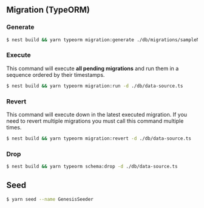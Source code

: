 ## Migration (TypeORM)

### Generate

```bash
$ nest build && yarn typeorm migration:generate ./db/migrations/sampleName -d ./db/data-source.ts
```

### Execute

This command will execute **all pending migrations** and run them in a sequence ordered by their timestamps.

```bash
$ nest build && yarn typeorm migration:run -d ./db/data-source.ts
```

### Revert

This command will execute down in the latest executed migration. If you need to revert multiple migrations you must call this command multiple times.

```bash
$ nest build && yarn typeorm migration:revert -d ./db/data-source.ts
```

### Drop

```bash
$ nest build && yarn typeorm schema:drop -d ./db/data-source.ts
```

## Seed

```bash
$ yarn seed --name GenesisSeeder
```
